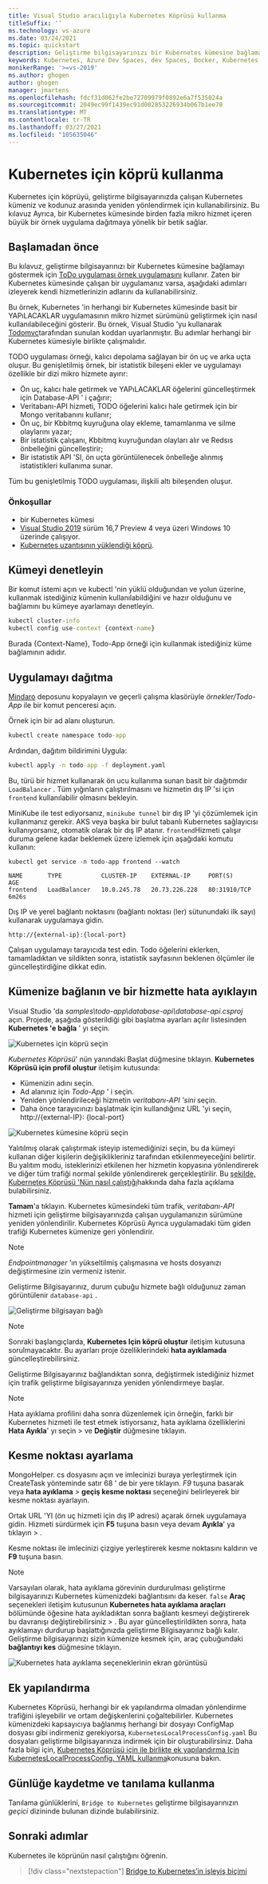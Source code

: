 ```yaml
---
title: Visual Studio aracılığıyla Kubernetes Köprüsü kullanma
titleSuffix: ''
ms.technology: vs-azure
ms.date: 03/24/2021
ms.topic: quickstart
description: Geliştirme bilgisayarınızı bir Kubernetes kümesine bağlamak için Visual Studio ile Kubernetes için Bridge 'i nasıl kullanacağınızı öğrenin
keywords: Kubernetes, Azure Dev Spaces, dev Spaces, Docker, Kubernetes, Azure, kapsayıcılar için köprü oluşturma
monikerRange: '>=vs-2019'
ms.author: ghogen
author: ghogen
manager: jmartens
ms.openlocfilehash: fdcf31d062fe2be72709979f0892e6a7f535024a
ms.sourcegitcommit: 2049ec99f1439ec91d002853226934b067b1ee70
ms.translationtype: MT
ms.contentlocale: tr-TR
ms.lasthandoff: 03/27/2021
ms.locfileid: "105635046"
---
```

# <a name="use-bridge-to-kubernetes"></a>Kubernetes için köprü kullanma

Kubernetes için köprüyü, geliştirme bilgisayarınızda çalışan Kubernetes kümeniz ve kodunuz arasında yeniden yönlendirmek için kullanabilirsiniz. Bu kılavuz Ayrıca, bir Kubernetes kümesinde birden fazla mikro hizmet içeren büyük bir örnek uygulama dağıtmaya yönelik bir betik sağlar.

## <a name="before-you-begin"></a>Başlamadan önce

Bu kılavuz, geliştirme bilgisayarınızı bir Kubernetes kümesine bağlamayı göstermek için [ToDo uygulaması örnek uygulamasını][todo-app-github] kullanır. Zaten bir Kubernetes kümesinde çalışan bir uygulamanız varsa, aşağıdaki adımları izleyerek kendi hizmetlerinizin adlarını da kullanabilirsiniz.

Bu örnek, Kubernetes 'in herhangi bir Kubernetes kümesinde basit bir YAPıLACAKLAR uygulamasının mikro hizmet sürümünü geliştirmek için nasıl kullanılabileceğini gösterir. Bu örnek, Visual Studio 'yu kullanarak [Todomvc](http://todomvc.com)tarafından sunulan koddan uyarlanmıştır. Bu adımlar herhangi bir Kubernetes kümesiyle birlikte çalışmalıdır.

TODO uygulaması örneği, kalıcı depolama sağlayan bir ön uç ve arka uçta oluşur. Bu genişletilmiş örnek, bir istatistik bileşeni ekler ve uygulamayı özellikle bir dizi mikro hizmete ayırır:

- Ön uç, kalıcı hale getirmek ve YAPıLACAKLAR öğelerini güncelleştirmek için Database-API ' i çağırır;
- Veritabanı-API hizmeti, TODO öğelerini kalıcı hale getirmek için bir Mongo veritabanını kullanır;
- Ön uç, bir Kbbitmq kuyruğuna olay ekleme, tamamlanma ve silme olaylarını yazar;
- Bir istatistik çalışanı, Kbbitmq kuyruğundan olayları alır ve Redsıs önbelleğini güncelleştirir;
- Bir istatistik API 'SI, ön uçta görüntülenecek önbelleğe alınmış istatistikleri kullanıma sunar.

Tüm bu genişletilmiş TODO uygulaması, ilişkili altı bileşenden oluşur.

### <a name="prerequisites"></a>Önkoşullar

- bir Kubernetes kümesi
- [Visual Studio 2019][visual-studio] sürüm 16,7 Preview 4 veya üzeri Windows 10 üzerinde çalışıyor.
- [Kubernetes uzantısının yüklendiği köprü][btk-extension].

## <a name="check-the-cluster"></a>Kümeyi denetleyin

Bir komut istemi açın ve kubectl 'nin yüklü olduğundan ve yolun üzerine, kullanmak istediğiniz kümenin kullanılabildiğini ve hazır olduğunu ve bağlamını bu kümeye ayarlamayı denetleyin.

```cmd
kubectl cluster-info
kubectl config use-context {context-name}
```

Burada {Context-Name}, Todo-App örneği için kullanmak istediğiniz küme bağlamının adıdır.

## <a name="deploy-the-application"></a>Uygulamayı dağıtma

[Mindaro](https://github.com/Microsoft/mindaro) deposunu kopyalayın ve geçerli çalışma klasörüyle *örnekler/Todo-App* ile bir komut penceresi açın.

Örnek için bir ad alanı oluşturun.

```cmd
kubectl create namespace todo-app
```

Ardından, dağıtım bildirimini Uygula:

```cmd
kubectl apply -n todo-app -f deployment.yaml
```

Bu, türü bir hizmet kullanarak ön ucu kullanıma sunan basit bir dağıtımdır `LoadBalancer` . Tüm yığınların çalıştırılmasını ve hizmetin dış IP 'si için `frontend` kullanılabilir olmasını bekleyin.

MiniKube ile test ediyorsanız, `minikube tunnel` bir dış IP 'yi çözümlemek için kullanmanız gerekir. AKS veya başka bir bulut tabanlı Kubernetes sağlayıcısı kullanıyorsanız, otomatik olarak bir dış IP atanır. `frontend`Hizmeti çalışır duruma gelene kadar beklemek üzere izlemek için aşağıdaki komutu kullanın:

```output
kubectl get service -n todo-app frontend --watch

NAME       TYPE           CLUSTER-IP    EXTERNAL-IP     PORT(S)        AGE
frontend   LoadBalancer   10.0.245.78   20.73.226.228   80:31910/TCP   6m26s
```

Dış IP ve yerel bağlantı noktasını (bağlantı noktası (ler) sütunundaki ilk sayı) kullanarak uygulamaya gidin.

```
http://{external-ip}:{local-port}
```

Çalışan uygulamayı tarayıcıda test edin. Todo öğelerini eklerken, tamamladıktan ve sildikten sonra, istatistik sayfasının beklenen ölçümler ile güncelleştirdiğine dikkat edin.

## <a name="connect-to-your-cluster-and-debug-a-service"></a>Kümenize bağlanın ve bir hizmette hata ayıklayın

Visual Studio 'da *samples\todo-app\database-api\database-api.csproj* açın. Projede, aşağıda gösterildiği gibi başlatma ayarları açılır listesinden **Kubernetes 'e bağla** ' yı seçin.

![Kubernetes için köprü seçin](media/bridge-to-kubernetes/choose-bridge-to-kubernetes.png)

*Kubernetes Köprüsü*' nün yanındaki Başlat düğmesine tıklayın. **Kubernetes Köprüsü için profil oluştur** iletişim kutusunda:

- Kümenizin adını seçin.
- Ad alanınız için *Todo-App* ' i seçin.
- Yeniden yönlendirileceği hizmetin *veritabanı-API 'sini* seçin.
- Daha önce tarayıcınızı başlatmak için kullandığınız URL 'yi seçin, http://{external-IP}: {local-port}

![Kubernetes kümesine köprü seçin](media/bridge-to-kubernetes/configure-bridge-debugging.png)

Yalıtılmış olarak çalıştırmak isteyip istemediğinizi seçin, bu da kümeyi kullanan diğer kişilerin değişiklikleriniz tarafından etkilenmeyeceğini belirtir. Bu yalıtım modu, isteklerinizi etkilenen her hizmetin kopyasına yönlendirerek ve diğer tüm trafiği normal şekilde yönlendirerek gerçekleştirilir. Bu [şekilde, Kubernetes Köprüsü 'Nün nasıl çalıştığı][btk-overview-routing]hakkında daha fazla açıklama bulabilirsiniz.

**Tamam**'a tıklayın. Kubernetes kümesindeki tüm trafik, *veritabanı-API* hizmeti için geliştirme bilgisayarınızda çalışan uygulamanızın sürümüne yeniden yönlendirilir. Kubernetes Köprüsü Ayrıca uygulamadaki tüm giden trafiği Kubernetes kümenize geri yönlendirir.

> [!NOTE]
> *Endpointmanager* 'ın yükseltilmiş çalışmasına ve hosts dosyanızı değiştirmesine izin vermeniz istenir.

Geliştirme Bilgisayarınız, durum çubuğu hizmete bağlı olduğunuz zaman görüntülenir `database-api` .

![Geliştirme bilgisayarı bağlı](media/bridge-to-kubernetes/development-computer-connected.png)

> [!NOTE]
> Sonraki başlangıçlarda, **Kubernetes Için köprü oluştur** iletişim kutusuna sorulmayacaktır. Bu ayarları proje özelliklerindeki **hata ayıklamada** güncelleştirebilirsiniz.

Geliştirme Bilgisayarınız bağlandıktan sonra, değiştirmek istediğiniz hizmet için trafik geliştirme bilgisayarınıza yeniden yönlendirmeye başlar.

> [!NOTE]
> Hata ayıklama profilini daha sonra düzenlemek için örneğin, farklı bir Kubernetes hizmeti ile test etmek istiyorsanız, hata ayıklama özelliklerini **Hata Ayıkla**' yı seçin  >  ve **Değiştir** düğmesine tıklayın.

## <a name="set-a-break-point"></a>Kesme noktası ayarlama

MongoHelper. cs dosyasını açın ve imlecinizi buraya yerleştirmek için CreateTask yönteminde satır 68 ' de bir yere tıklayın. *F9* tuşuna basarak veya **hata ayıklama**  >  **geçiş kesme noktası** seçeneğini belirleyerek bir kesme noktası ayarlayın.

Ortak URL 'YI (ön uç hizmeti için dış IP adresi) açarak örnek uygulamaya gidin. Hizmeti sürdürmek için **F5** tuşuna basın veya devam **Ayıkla**' ya tıklayın  >  .

Kesme noktası ile imlecinizi çizgiye yerleştirerek kesme noktasını kaldırın ve **F9** tuşuna basın.

> [!NOTE]
> Varsayılan olarak, hata ayıklama görevinin durdurulması geliştirme bilgisayarınızı Kubernetes kümenizdeki bağlantısını da keser.  `false` **Araç** seçenekleri iletişim kutusunun **Kubernetes hata ayıklama araçları** bölümünde öğesine hata ayıkladıktan sonra bağlantı kesmeyi değiştirerek bu davranışı değiştirebilirsiniz  >   . Bu ayar güncelleştirildikten sonra, hata ayıklamayı durdurup başlattığınızda geliştirme Bilgisayarınız bağlı kalır. Geliştirme bilgisayarınızı sizin kümenize kesmek için, araç çubuğundaki **bağlantıyı kes** düğmesine tıklayın.
>
>![Kubernetes hata ayıklama seçeneklerinin ekran görüntüsü](media/bridge-to-kubernetes/kubernetes-debugging-options.png)

## <a name="additional-configuration"></a>Ek yapılandırma

Kubernetes Köprüsü, herhangi bir ek yapılandırma olmadan yönlendirme trafiğini işleyebilir ve ortam değişkenlerini çoğaltebilirler. Kubernetes kümenizdeki kapsayıcıya bağlanmış herhangi bir dosyayı ConfigMap dosyası gibi indirmeniz gerekiyorsa, `KubernetesLocalProcessConfig.yaml` Bu dosyaları geliştirme bilgisayarınıza indirmek için bir oluşturabilirsiniz. Daha fazla bilgi için, [Kubernetes Köprüsü için ile birlikte ek yapılandırma Için KubernetesLocalProcessConfig. YAML kullanma][kubernetesLocalProcessConfig-yaml]konusuna bakın.

## <a name="using-logging-and-diagnostics"></a>Günlüğe kaydetme ve tanılama kullanma

Tanılama günlüklerini, `Bridge to Kubernetes` geliştirme bilgisayarınızın *geçici* dizininde bulunan dizinde bulabilirsiniz.

## <a name="next-steps"></a>Sonraki adımlar

Kubernetes ile köprünün nasıl çalıştığını öğrenin.

> [!div class="nextstepaction"]
> [Bridge to Kubernetes’in işleyiş biçimi](overview-bridge-to-kubernetes.md)

[todo-app-github]: https://github.com/Microsoft/mindaro
[supported-regions]: https://azure.microsoft.com/global-infrastructure/services/?products=kubernetes-service
[troubleshooting]: /azure/dev-spaces/troubleshooting#fail-to-restore-original-configuration-of-deployment-on-cluster
[visual-studio]: https://www.visualstudio.com/vs/
[btk-extension]: https://marketplace.visualstudio.com/items?itemName=ms-azuretools.mindaro
[kubernetesLocalProcessConfig-yaml]: configure-bridge-to-kubernetes.md
[btk-overview-routing]: overview-bridge-to-kubernetes.md#using-routing-capabilities-for-developing-in-isolation